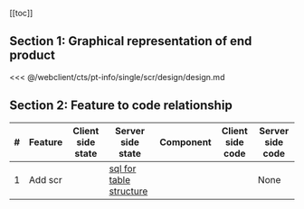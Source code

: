 [[toc]]

## Section 1: Graphical representation of end product

<<< @/webclient/cts/pt-info/single/scr/design/design.md

## Section 2: Feature to code relationship

| #   | Feature | Client side state | Server side state                                                                                                                                             | Component | Client side code | Server side code |
| --- | ------- | ----------------- | ------------------------------------------------------------------------------------------------------------------------------------------------------------- | --------- | ---------------- | ---------------- |
| 1   | Add scr |                   | [sql for table structure](https://github.com/savantcare/emr/blob/master/webclient/cts/pt-info/single/scr/db/structure/sc_scr/structure-gen-on-2020-07-01.sql) |           |                  | None             |
